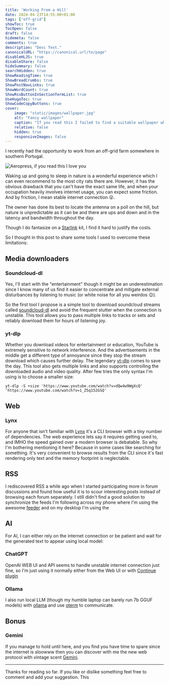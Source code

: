 ```yaml
---
title: 'Working From a Hill'
date: 2024-04-23T14:55:00+01:00
tags: ["off-grid"]
showToc: true
TocOpen: false
draft: false
hidemeta: false
comments: true
description: "Desc Text."
canonicalURL: "https://canonical.url/to/page"
disableHLJS: true
disableShare: false
hideSummary: false
searchHidden: true
ShowReadingTime: true
ShowBreadCrumbs: true
ShowPostNavLinks: true
ShowWordCount: true
ShowRssButtonInSectionTermList: true
UseHugoToc: true
ShowCodeCopyButtons: true
cover:
    image: "static/images/wallpaper.jpg"
    alt: "Fancy wallpaper"
    caption: "If you read this I failed to find a suitable wallpaper which is sad"
    relative: false
    hidden: true
    responsiveImages: false
---
```



I recently had the opportunity to work from an off-grid farm somewhere in southern Portugal.

![Aeropress, if you read this I love you](/images/off-grid_farm.jpeg)

Waking up and going to sleep in nature is a wonderful experience which I can even 
recommend to the most city rats there are. However, it has the obvious drawback that 
you can't have the exact same life, and when your occupation heavily involves internet
usage, you can expect some friction. And by friction, I mean stable internet
connection 😮.

The owner has done its best to locate the antenna on a poll on the hill, but nature is 
unpredictable as it can be and there are ups and down and in the latency and bandwidth
throughout the day.

Though I do fantasize on a [Starlink](https://www.starlink.com/gb/roam) kit, I find it hard to justify the costs.

So I thought in this post to share some tools I used to overcome these limitations:

## Media downloaders
### Soundcloud-dl
Yes, I'll start with the "entertainment" though it might be an underestimation since I 
know many of us find it easier to concentrate and mitigate external disturbances by 
listening to music (or white noise for all you weirdos 😉).

So the first tool I propose is a simple tool to download soundcloud streams called
[soundcloud-dl](https://github.com/AYehia0/soundcloud-dl) and avoid the frequent stutter when the connection is unstable. 
This tool allows you to pass multiple links to tracks or sets and reliably download 
them for hours of listening joy.

### yt-dlp
Whether you download videos for entertainment or education, YouTube is extremely sensitive
to network interference. And the advertisements in the middle get a different type of 
annoyance since they stop the stream download which causes further delay. The legendary
[yt-dlp]() comes to save the day. This tool also gets multiple links and also supports
controlling the downloaded audio and video quality. After few tries the only syntax I'm 
using is to choose a smaller size:
```shell
yt-dlp -S +size 'https://www.youtube.com/watch?v=dQw4w9WgXcQ' 'https://www.youtube.com/watch?v=1_Z5q152GSQ'
```

## Web
### Lynx
For anyone that isn't familiar with [Lynx](https://lynx.invisible-island.net/) it's a CLI browser with a tiny number of dependencies. The web experience
lets say it requires getting used to, and IMHO the speed gained over a modern browser is debatable. So why I'm bothering
mentioning it here? Because in some cases like searching for something. It's very convenient to browse results from the
CLI since it's fast rendering only text and the memory footprint is neglectable. 

## RSS
I rediscovered RSS a while ago when I started participating more in forum discussions 
and found how useful it is to scour interesting posts instead of browsing each forum
separately.
I still didn't find a good solution to synchronize the feeds I'm following across my 
phone where I'm using the awesome [feeder](https://duckduckgo.com/?q=android+feeder+rss&ia=web)
and on my desktop I'm using the  

## AI
For AI, I can either rely on the internet connection or be patient and wait for the
generated text to appear using  local model:

### ChatGPT
OpenAI WEB UI and API seems to handle unstable internet connection just fine, so I'm just using 
it normally either from the Web UI or with [Continue plugin](https://github.com/continuedev/continue)

### Ollama
I also run local LLM (though my humble laptop can barely run 7b GGUF models) with [ollama](https://github.com/ollama/ollama) 
and use [oterm](https://github.com/ggozad/oterm) to communicate. 

## Bonus
### Gemini
If you manage to hold until here, and you find you have time to spare since the 
internet is sloowww then you can discover with me the new web protocol with vintage scent
[Gemini](https://geminiprotocol.net/).

---

Thanks for reading so far. If you like or dislike something feel free to comment and
add your suggestion. This 